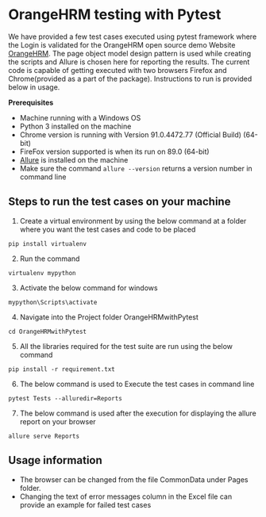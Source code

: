# OrangeHRM testing with Pytest

We have provided a few test cases executed using pytest framework where the Login is validated for the OrangeHRM open source demo Website [OrangeHRM](https://opensource-demo.orangehrmlive.com/). The page object model design pattern is used while creating the scripts and Allure is chosen here for reporting the results.
The current code is capable of getting executed with two browsers Firefox and Chrome(provided as a part of the package). Instructions to run is provided below in usage.


**Prerequisites**

 - Machine running with a Windows OS
 - Python 3 installed on the machine
 - Chrome version is running with Version 91.0.4472.77 (Official Build) (64-bit)
 - FireFox version supported is when its run on 89.0 (64-bit)
 - [Allure](https://docs.qameta.io/allure/) is installed on the machine
 - Make sure the command ```allure --version``` returns a version number in command line

## Steps to run the test cases on your machine
1) Create a virtual environment by using the below command at a folder where you want the test cases and code to be placed

```
pip install virtualenv
```

2) Run the command
 
```
virtualenv mypython
```

3) Activate the below command for windows 
```
mypython\Scripts\activate
``` 
4) Navigate into the Project folder OrangeHRMwithPytest
```
cd OrangeHRMwithPytest
``` 
5) All the libraries required for the test suite are run using the below command
```
pip install -r requirement.txt
```

6) The below command is used to Execute the test cases in command line 
```
pytest Tests --alluredir=Reports
```

7) The below command is used after the execution for displaying the allure report on your browser
```
allure serve Reports 
```

## Usage information

- The browser can be changed from the file CommonData under Pages folder.
- Changing the text of error messages column in the Excel file can provide an example for failed test cases
